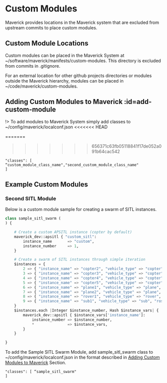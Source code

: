 # Custom Modules

Maverick provides locations in the Maverick system that are excluded from upstream commits to place custom modules.


## Custom Module Locations

Custom modules can be placed in the Maverick System at ~/software/maverick/manifests/custom-modules. This directory is excluded from commits in .gitignore.

For an external location for other github projects directories or modules outside the Maverick hierarchy, modules can be placed in ~/code/maverick/custom-modules.

## Adding Custom Modules to Maverick :id=add-custom-module
!> To add modules to Maverick System simply add classes to ~/config/maverick/localconf.json
<<<<<<< HEAD

=======
>>>>>>> 656371c63fb05118841f17de052a091b64cac542
```
"classes": [ “custom_module_class_name","second_custom_module_class_name"
]
```
## Example Custom Modules
### Second SITL Module
Below is a custom module sample for creating a swarm of SITL instances.
```Python
class sample_sitl_swarm (
) {

    # Create a custom APSITL instance (copter by default)
    maverick_dev::apsitl { "custom_sitl":
        instance_name       => "custom",
        instance_number     => 1,
    }

    # Create a swarm of SITL instances through simple iteration
    $instances = {
        2 => { "instance_name" => "copter2", "vehicle_type" => "copter", "ros_instance" => true, "api_instance" => true, "mavlink_proxy" => "mavlink-router" },
        3 => { "instance_name" => "copter3", "vehicle_type" => "copter", "ros_instance" => true, "api_instance" => true, "mavlink_proxy" => "mavlink-router" },
        4 => { "instance_name" => "copter4", "vehicle_type" => "copter", "ros_instance" => false, "api_instance" => false, "mavlink_proxy" => "mavlink-router" },
        5 => { "instance_name" => "copter5", "vehicle_type" => "copter", "ros_instance" => false, "api_instance" => false, "mavlink_proxy" => "mavlink-router" },
        6 => { "instance_name" => "plane1", "vehicle_type" => "plane", "ros_instance" => true, "api_instance" => true, "mavlink_proxy" => "mavlink-router" },
        7 => { "instance_name" => "plane2", "vehicle_type" => "plane", "ros_instance" => false, "api_instance" => false, "mavlink_proxy" => "mavlink-router" },
        8 => { "instance_name" => "rover1", "vehicle_type" => "rover", "ros_instance" => true, "api_instance" => true, "mavlink_proxy" => "mavlink-router" },
        9 => { "instance_name" => "sub1", "vehicle_type" => "sub", "ros_instance" => true, "api_instance" => true, "mavlink_proxy" => "mavlink-router" }
    }
    $instances.each |Integer $instance_number, Hash $instance_vars| {
        maverick_dev::apsitl { $instance_vars['instance_name']:
            instance_number => $instance_number,
            *               => $instance_vars,
        }
    }

}
```
To add the Sample SITL Swarm Module, add sample_sitl_swarm class to ~/config/maverick/localconf.json in the format described in [Adding Custom Modules to Maverick](#add-custom-module) Section.
```
"classes": [ “sample_sitl_swarm"
]
```
